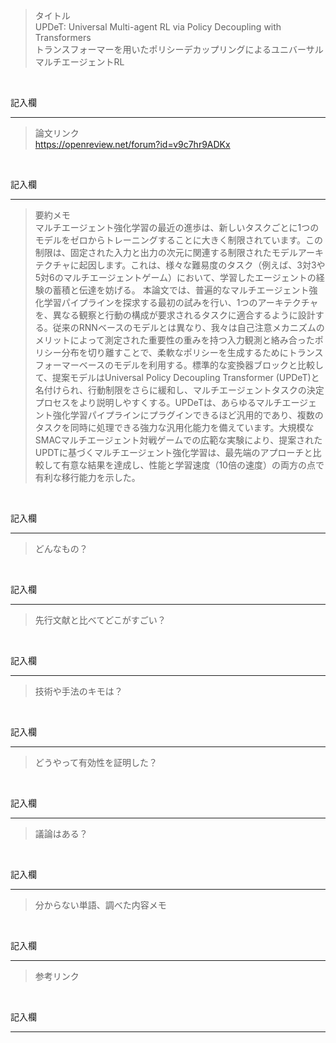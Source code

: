 > タイトル<br>
UPDeT: Universal Multi-agent RL via Policy Decoupling with Transformers   
トランスフォーマーを用いたポリシーデカップリングによるユニバーサルマルチエージェントRL 
<br>

記入欄
***

> 論文リンク<br>
https://openreview.net/forum?id=v9c7hr9ADKx
<br>

記入欄
***

> 要約メモ<br>
マルチエージェント強化学習の最近の進歩は、新しいタスクごとに1つのモデルをゼロからトレーニングすることに大きく制限されています。この制限は、固定された入力と出力の次元に関連する制限されたモデルアーキテクチャに起因します。これは、様々な難易度のタスク（例えば、3対3や5対6のマルチエージェントゲーム）において、学習したエージェントの経験の蓄積と伝達を妨げる。 本論文では、普遍的なマルチエージェント強化学習パイプラインを探求する最初の試みを行い、1つのアーキテクチャを、異なる観察と行動の構成が要求されるタスクに適合するように設計する。従来のRNNベースのモデルとは異なり、我々は自己注意メカニズムのメリットによって測定された重要性の重みを持つ入力観測と絡み合ったポリシー分布を切り離すことで、柔軟なポリシーを生成するためにトランスフォーマーベースのモデルを利用する。標準的な変換器ブロックと比較して、提案モデルはUniversal Policy Decoupling Transformer (UPDeT)と名付けられ、行動制限をさらに緩和し、マルチエージェントタスクの決定プロセスをより説明しやすくする。UPDeTは、あらゆるマルチエージェント強化学習パイプラインにプラグインできるほど汎用的であり、複数のタスクを同時に処理できる強力な汎用化能力を備えています。大規模なSMACマルチエージェント対戦ゲームでの広範な実験により、提案されたUPDTに基づくマルチエージェント強化学習は、最先端のアプローチと比較して有意な結果を達成し、性能と学習速度（10倍の速度）の両方の点で有利な移行能力を示した。
<br>

記入欄
***

> どんなもの？<br>

<br>

記入欄
***

> 先行文献と比べてどこがすごい？

<br>

記入欄
***

> 技術や手法のキモは？

<br>

記入欄
***

> どうやって有効性を証明した？

<br>

記入欄
***

> 議論はある？

<br>

記入欄
***

> 分からない単語、調べた内容メモ

<br>

記入欄
***

> 参考リンク

<br>

記入欄
***